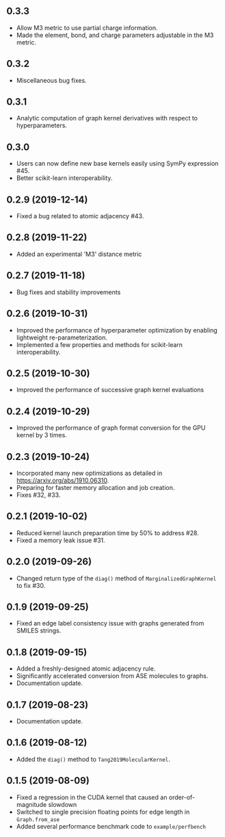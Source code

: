 ## 0.3.3
- Allow M3 metric to use partial charge information.
- Made the element, bond, and charge parameters adjustable in the M3 metric.

## 0.3.2
- Miscellaneous bug fixes.

## 0.3.1
- Analytic computation of graph kernel derivatives with respect to hyperparameters.

## 0.3.0
- Users can now define new base kernels easily using SymPy expression #45.
- Better scikit-learn interoperability.

## 0.2.9 (2019-12-14)
- Fixed a bug related to atomic adjacency #43.

## 0.2.8 (2019-11-22)
- Added an experimental 'M3' distance metric

## 0.2.7 (2019-11-18)
- Bug fixes and stability improvements

## 0.2.6 (2019-10-31)
- Improved the performance of hyperparameter optimization by enabling lightweight re-parameterization.
- Implemented a few properties and methods for scikit-learn interoperability.

## 0.2.5 (2019-10-30)
- Improved the performance of successive graph kernel evaluations

## 0.2.4 (2019-10-29)
- Improved the performance of graph format conversion for the GPU kernel by 3 times.

## 0.2.3 (2019-10-24)
- Incorporated many new optimizations as detailed in https://arxiv.org/abs/1910.06310.
- Preparing for faster memory allocation and job creation.
- Fixes #32, #33.

## 0.2.1 (2019-10-02)
- Reduced kernel launch preparation time by 50% to address #28.
- Fixed a memory leak issue #31.

## 0.2.0 (2019-09-26)
- Changed return type of the `diag()` method of `MarginalizedGraphKernel` to fix #30.

## 0.1.9 (2019-09-25)
- Fixed an edge label consistency issue with graphs generated from SMILES strings.

## 0.1.8 (2019-09-15)
- Added a freshly-designed atomic adjacency rule.
- Significantly accelerated conversion from ASE molecules to graphs.
- Documentation update.

## 0.1.7 (2019-08-23)
- Documentation update.

## 0.1.6 (2019-08-12)
- Added the `diag()` method to `Tang2019MolecularKernel`.

## 0.1.5 (2019-08-09)
- Fixed a regression in the CUDA kernel that caused an order-of-magnitude slowdown
- Switched to single precision floating points for edge length in `Graph.from_ase`
- Added several performance benchmark code to `example/perfbench`
